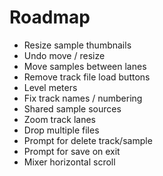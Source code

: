 # Roadmap

- Resize sample thumbnails
- Undo move / resize
- Move samples between lanes
- Remove track file load buttons
- Level meters
- Fix track names / numbering
- Shared sample sources
- Zoom track lanes
- Drop multiple files
- Prompt for delete track/sample
- Prompt for save on exit
- Mixer horizontal scroll
